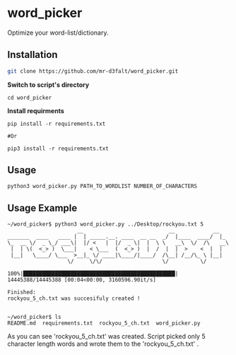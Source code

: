 # word_picker
Optimize your  word-list/dictionary.
## Installation

```bash
git clone https://github.com/mr-d3falt/word_picker.git
```
**Switch to script's directory**
```
cd word_picker
```
**Install requirments**
```
pip install -r requirements.txt

#Or

pip3 install -r requirements.txt
```
## Usage
```
python3 word_picker.py PATH_TO_WORDLIST NUMBER_OF_CHARACTERS 

```
## Usage Example
```
~/word_picker$ python3 word_picker.py ../Desktop/rockyou.txt 5 
                      __                           __            __   
_______  ____   ____ |  | _____.__. ____  __ __  _/  |____  ____/  |_ 
\_  __ \/  _ \_/ ___\|  |/ <   |  |/  _ \|  |  \ \   __\  \/  /\   __\
 |  | \(  <_> )  \___|    < \___  (  <_> )  |  /  |  |  >    <  |  |  
 |__|   \____/ \___  >__|_ \/ ____|\____/|____/  /\__| /__/\_ \ |__|  
                   \/     \/\/                   \/          \/       

100%|████████████████████████████████████████████████| 14445388/14445388 [00:04<00:00, 3160596.90it/s]

Finished:
rockyou_5_ch.txt was succesifuly created !


~/word_picker$ ls
README.md  requirements.txt  rockyou_5_ch.txt  word_picker.py
```
As you can see 'rockyou_5_ch.txt' was created. Script picked only 5 character length words and wrote them to the 'rockyou_5_ch.txt' .
